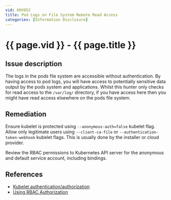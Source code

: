```yaml
---
vid: KHV052
title: Pod Logs on File System Remote Read Access
categories: [Information Disclosure]
---
```


# {{ page.vid }} - {{ page.title }}

## Issue description

The logs in the pods file system are accessible without authentication.  By having access to pod logs, you will have access to potentially sensitive data output by the pods system and applications.  Whilst this hunter only checks for read access to the `/var/log/` directory, if you have access here then you might have read access elsewhere on the pods file system. 

## Remediation

Ensure kubelet is protected using `--anonymous-auth=false` kubelet flag. Allow only legitimate users using `--client-ca-file` or `--authentication-token-webhook` kubelet flags. This is usually done by the installer or cloud provider.

Review the RBAC permissions to Kubernetes API server for the anonymous and default service account, including bindings.

## References

- [Kubelet authentication/authorization](https://kubernetes.io/docs/reference/command-line-tools-reference/kubelet-authentication-authorization/)
- [Using RBAC Authorization](https://kubernetes.io/docs/reference/access-authn-authz/rbac/)